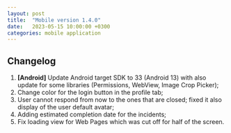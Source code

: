 ```yaml
---
layout: post
title:  "Mobile version 1.4.0"
date:   2023-05-15 10:00:00 +0300
categories: mobile application
---
```


Changelog
---
1. **[Android]** Update Android target SDK to 33 (Android 13) with also update for some libraries (Permissions, WebView, Image Crop Picker);
2. Change color for the login button in the profile tab;
3. User cannot respond from now to the ones that are closed; fixed it also display of the user default avatar;
4. Adding estimated completion date for the incidents;
5. Fix loading view for Web Pages which was cut off for half of the screen.
